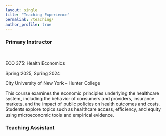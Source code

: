 ```yaml
---
layout: single
title: "Teaching Experience"
permalink: /teaching/
author_profile: true
---
```


<style>
/* Center the page title */
.page__title {
  text-align: center;
}

/* Style the main content */
.page__content {
  font-size: 0.8rem;
  line-height: 1.3;
  text-align: justify;
  margin-top: 10px; /* space between title and text */
}
</style>

### Primary Instructor
<br>

ECO 375: Health Economics

Spring 2025, Spring 2024

City University of New York – Hunter College

This course examines the economic principles underlying the healthcare system, including the behavior of consumers and providers, insurance markets, and the impact of public policies on health outcomes and costs. Students explore topics such as healthcare access, efficiency, and equity using microeconomic tools and empirical evidence.

### Teaching Assistant
